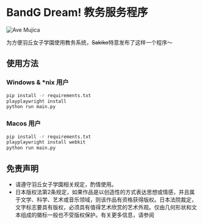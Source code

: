 # BandG Dream! 教务服务程序

![Ave Mujica](https://ice.frostsky.com/2024/12/03/eef608d1305f5ab32ebc9c0a8c11af0a.png)

为方便羽丘女子学園使用教务系统，<s>Sakiko</s>特意发布了这样一个程序～

## 使用方法

### Windows & *nix 用户

```bash
pip install -r requirements.txt
playplaywright install
python run main.py
```

### Macos 用户
```bash
pip install -r requirements.txt
playplaywright install webkit
python run main.py
```

## 免责声明

- 请遵守羽丘女子学園相关规定，酌情使用。
- 日本版权法第2条规定，如果作品是以创造性的方式表达思想或情感，并且属于文学、科学、艺术或音乐领域，则该作品有资格获得版权。日本法院裁定，文字标志要具有版权，必须具有值得艺术欣赏的艺术外观。仅由几何形状和文本组成的徽标一般也不受版权保护。有关更多信息，请参阅